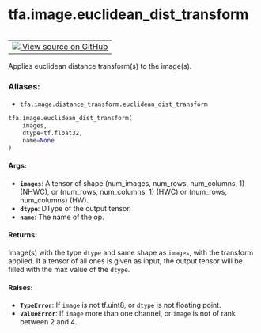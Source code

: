 <div itemscope itemtype="http://developers.google.com/ReferenceObject">
<meta itemprop="name" content="tfa.image.euclidean_dist_transform" />
<meta itemprop="path" content="Stable" />
</div>

# tfa.image.euclidean_dist_transform


<table class="tfo-notebook-buttons tfo-api" align="left">

<td>
  <a target="_blank" href="https://github.com/tensorflow/addons/tree/r0.6/tensorflow_addons/image/distance_transform.py#L30-L70">
    <img src="https://www.tensorflow.org/images/GitHub-Mark-32px.png" />
    View source on GitHub
  </a>
</td></table>



Applies euclidean distance transform(s) to the image(s).

### Aliases:

* `tfa.image.distance_transform.euclidean_dist_transform`


``` python
tfa.image.euclidean_dist_transform(
    images,
    dtype=tf.float32,
    name=None
)
```



<!-- Placeholder for "Used in" -->


#### Args:


* <b>`images`</b>: A tensor of shape (num_images, num_rows, num_columns, 1) (NHWC),
  or (num_rows, num_columns, 1) (HWC) or (num_rows, num_columns) (HW).
* <b>`dtype`</b>: DType of the output tensor.
* <b>`name`</b>: The name of the op.


#### Returns:

Image(s) with the type `dtype` and same shape as `images`, with the
transform applied. If a tensor of all ones is given as input, the
output tensor will be filled with the max value of the `dtype`.



#### Raises:


* <b>`TypeError`</b>: If `image` is not tf.uint8, or `dtype` is not floating point.
* <b>`ValueError`</b>: If `image` more than one channel, or `image` is not of
  rank between 2 and 4.